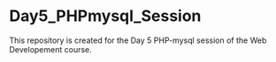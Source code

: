 # Day5_PHPmysql_Session
This repository is created for the Day 5 PHP-mysql session of the Web Developement course.

